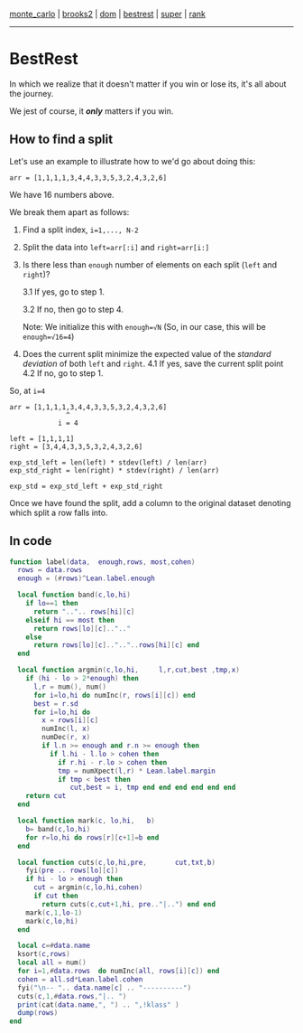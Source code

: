 [monte_carlo](monte_carlo.md) | [brooks2](brooks.md) | [dom](dom.md) | [bestrest](bestrest.md) | [super](super.md) | [rank](rank.md)

----

# BestRest

In which we realize that it doesn't matter
if you win or lose its, it's all about the journey. 

We jest of course, it __*only*__ matters if you win.



## How to find a split

Let's use an example to illustrate how to we'd go about doing this:

```
arr = [1,1,1,1,3,4,4,3,3,5,3,2,4,3,2,6]
```

We have 16 numbers above. 


We break them apart as follows:

1. Find a split index, `i=1,..., N-2`
2. Split the data into `left=arr[:i]` and `right=arr[i:]`
3. Is there less than `enough` number of elements on each split (`left` and `right`)? 

    3.1 If yes, go to step 1.
    
    3.2 If no, then go to step 4.

    Note: We initialize this with `enough=√N` (So, in our case, this will be `enough=√16=4`)

4. Does the current split minimize the expected value of the $standard$ $deviation$ of both `left` and `right`. 
    4.1 If yes, save the current  split point
    4.2 If no, go to step 1.

So, at `i=4`

```
arr = [1,1,1,1,3,4,4,3,3,5,3,2,4,3,2,6]
              ^
            i = 4

left = [1,1,1,1]
right = [3,4,4,3,3,5,3,2,4,3,2,6]

exp_std_left = len(left) * stdev(left) / len(arr)
exp_std_right = len(right) * stdev(right) / len(arr)

exp_std = exp_std_left + exp_std_right
```

Once we have found the split, add a column to the original dataset denoting which split a row falls into.


## In code

```lua
function label(data,  enough,rows, most,cohen)
  rows = data.rows
  enough = (#rows)^Lean.label.enough

  local function band(c,lo,hi)
    if lo==1 then
      return "..".. rows[hi][c]
    elseif hi == most then
      return rows[lo][c]..".."
    else
      return rows[lo][c]..".."..rows[hi][c] end
  end

  local function argmin(c,lo,hi,     l,r,cut,best ,tmp,x)
    if (hi - lo > 2*enough) then
      l,r = num(), num()
      for i=lo,hi do numInc(r, rows[i][c]) end
      best = r.sd
      for i=lo,hi do
        x = rows[i][c]
        numInc(l, x)
        numDec(r, x)
        if l.n >= enough and r.n >= enough then
          if l.hi - l.lo > cohen then
            if r.hi - r.lo > cohen then
            tmp = numXpect(l,r) * Lean.label.margin
            if tmp < best then
               cut,best = i, tmp end end end end end end
    return cut
  end

  local function mark(c, lo,hi,   b)
    b= band(c,lo,hi)
    for r=lo,hi do rows[r][c+1]=b end
  end

  local function cuts(c,lo,hi,pre,       cut,txt,b)
    fyi(pre .. rows[lo][c])
    if hi - lo > enough then
      cut = argmin(c,lo,hi,cohen)
      if cut then
        return cuts(c,cut+1,hi, pre.."|..") end end
    mark(c,1,lo-1)
    mark(c,lo,hi)
  end

  local c=#data.name
  ksort(c,rows)
  local all = num()
  for i=1,#data.rows  do numInc(all, rows[i][c]) end
  cohen = all.sd*Lean.label.cohen
  fyi("\n-- ".. data.name[c] .. "----------")
  cuts(c,1,#data.rows,"|.. ")
  print(cat(data.name,", ") .. ",!klass" )
  dump(rows)
end
  ```
